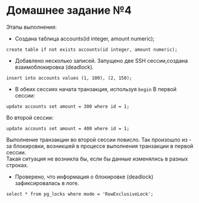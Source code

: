 # Домашнее задание №4

 Этапы выполнения:

- Создана таблица accounts(id integer, amount numeric);  
```postgresql
create table if not exists accounts(id integer, amount numeric);
```
- Добавлено несколько записей. Запущено две SSH сессии,создана взаимоблокировка (deadlock).
```postgresql
insert into accounts values (1, 100), (2, 150);
```
- В обеих сессиях начата транзакция, используя `begin`
В первой сессии: 
```postgresql
update accounts set amount = 300 where id = 1;
```
Во второй сессии:
```postgresql
update accounts set amount = 400 where id = 1;
```
Выполнение транзакции во второй сессии повисло. Так произошло из - за блокировки, возникшей в процессе выполнения транзакции в первой сессии.  
Такая ситуация не возникла бы, если бы данные изменялись в разных строках. 

- Проверено, что информация о блокировке (deadlock) зафиксировалась в логе.
```postgresql
select * from pg_locks where mode = 'RowExclusiveLock';
```
